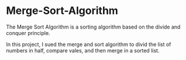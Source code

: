 # Merge-Sort-Algorithm

The Merge Sort Algorithm is a sorting algorithm based on the divide and conquer principle.

In this project, I sued the merge and sort algorithm to divid the list of numbers in half, compare vales, and then merge in a sorted list.
